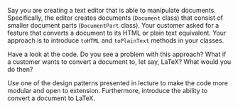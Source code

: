 Say you are creating a text editor that is able to manipulate documents. Specifically, the editor creates
documents (`Document` class) that consist of smaller document parts (`DocumentPart` class). Your customer asked
for a feature that converts a document to its HTML or plain text equivalent. Your approach is to introduce `toHTML` and `toPlainText` methods in your classes.

Have a look at the code. Do you see a problem with this approach? 
What if a customer wants to convert a document to, let say, LaTeX? What would you
do then? 

Use one of the design patterns presented in lecture to make the code more modular and open to extension.
Furthermore, introduce the ability to convert a document to LaTeX.
